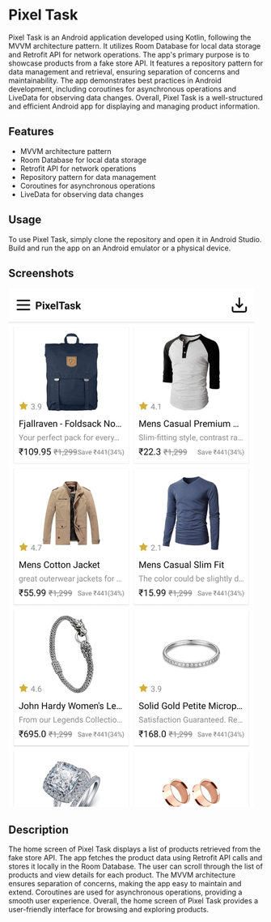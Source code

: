 # Pixel Task

Pixel Task is an Android application developed using Kotlin, following the MVVM architecture pattern. It utilizes Room Database for local data storage and Retrofit API for network operations. The app's primary purpose is to showcase products from a fake store API. It features a repository pattern for data management and retrieval, ensuring separation of concerns and maintainability. The app demonstrates best practices in Android development, including coroutines for asynchronous operations and LiveData for observing data changes. Overall, Pixel Task is a well-structured and efficient Android app for displaying and managing product information.

## Features

- MVVM architecture pattern
- Room Database for local data storage
- Retrofit API for network operations
- Repository pattern for data management
- Coroutines for asynchronous operations
- LiveData for observing data changes

## Usage

To use Pixel Task, simply clone the repository and open it in Android Studio. Build and run the app on an Android emulator or a physical device.

## Screenshots

![Home Screen](https://github.com/SushmitSingh/PixelTask/blob/master/homeIMage.jpeg)

## Description

The home screen of Pixel Task displays a list of products retrieved from the fake store API. The app fetches the product data using Retrofit API calls and stores it locally in the Room Database. The user can scroll through the list of products and view details for each product. The MVVM architecture ensures separation of concerns, making the app easy to maintain and extend. Coroutines are used for asynchronous operations, providing a smooth user experience. Overall, the home screen of Pixel Task provides a user-friendly interface for browsing and exploring products.
